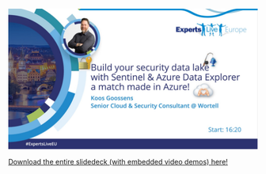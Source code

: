 
 ![ExpersLive EU banner](/_images/banner.jpg)

 [Download the entire slidedeck (with embedded video demos) here!](https://1drv.ms/p/s!AmKS27jR06Wthu85m1ffRy8HlqzJKQ?e=jcLecy)